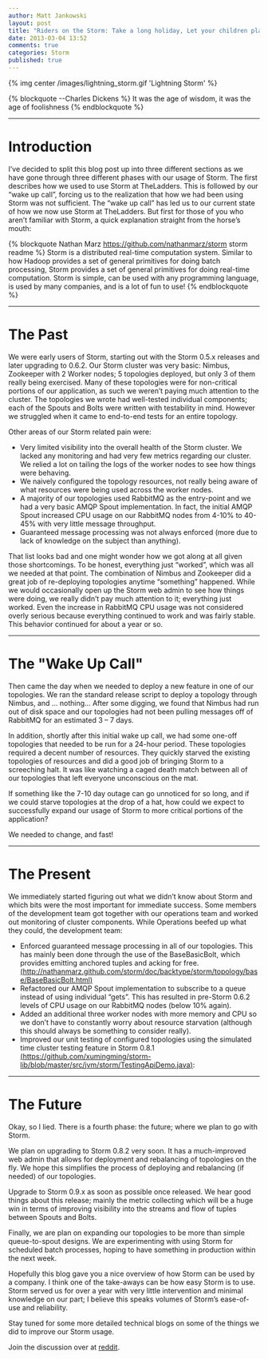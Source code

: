 ```yaml
---
author: Matt Jankowski
layout: post
title: "Riders on the Storm: Take a long holiday, Let your children play"
date: 2013-03-04 13:52
comments: true
categories: Storm
published: true
---
```

{% img center /images/lightning_storm.gif 'Lightning Storm' %}

{% blockquote --Charles Dickens %}
It was the age of wisdom, it was the age of foolishness
{% endblockquote %}
****
# Introduction

I’ve decided to split this blog post up into three different sections as we have gone through three different phases with our usage of Storm.  The first describes how we used to use Storm at TheLadders.  This is followed by our “wake up call”, forcing us to the realization that how we had been using Storm was not sufficient.  The “wake up call” has led us to our current state of how we now use Storm at TheLadders. But first for those of you who aren’t familiar with Storm, a quick explanation straight from the horse’s mouth:

{% blockquote Nathan Marz https://github.com/nathanmarz/storm storm readme %}
Storm is a distributed real-time computation system. Similar to how Hadoop provides a set of general primitives for doing batch processing, Storm provides a set of general primitives for doing real-time computation. Storm is simple, can be used with any programming language, is used by many companies, and is a lot of fun to use!
{% endblockquote %}
****
# The Past

We were early users of Storm, starting out with the Storm 0.5.x releases and later upgrading to 0.6.2.  Our Storm cluster was very basic: Nimbus, Zookeeper with 2 Worker nodes;   5 topologies deployed, but only 3 of them really being exercised.  Many of these topologies were for non-critical portions of our application, as such we weren’t paying much attention to the cluster. The topologies we wrote had well-tested individual components; each of the Spouts and Bolts were written with testability in mind.  However we struggled when it came to end-to-end tests for an entire topology.

Other areas of our Storm related pain were:

* Very limited visibility into the overall health of the Storm cluster.  We lacked any monitoring and had very few metrics regarding our cluster.  We relied a lot on tailing the logs of the worker nodes to see how things were behaving.
* We naively configured the topology resources, not really being aware of what resources were being used across the worker nodes.
* A majority of our topologies used RabbitMQ as the entry-point and we had a very basic AMQP Spout implementation.  In fact, the initial AMQP Spout increased CPU usage on our RabbitMQ nodes from 4-10% to 40-45% with very little message throughput.
* Guaranteed message processing was not always enforced (more due to lack of knowledge on the subject than anything).

That list looks bad and one might wonder how we got along at all given those shortcomings.  To be honest, everything just “worked”, which was all we needed at that point.  The combination of Nimbus and Zookeeper did a great job of re-deploying topologies anytime “something” happened.  While we would occasionally open up the Storm web admin to see how things were doing, we really didn’t pay much attention to it; everything just worked.  Even the increase in RabbitMQ CPU usage was not considered overly serious because everything continued to work and was fairly stable.  This behavior continued for about a year or so.
****
# The "Wake Up Call"

Then came the day when we needed to deploy a new feature in one of our topologies.  We ran the standard release script to deploy a topology through Nimbus, and … nothing…  After some digging, we found that Nimbus had run out of disk space and our topologies had not been pulling messages off of RabbitMQ for an estimated 3 – 7 days.  

In addition, shortly after this initial wake up call, we had some one-off topologies that needed to be run for a 24-hour period.  These topologies required a decent number of resources.  They quickly starved the existing topologies of resources and did a good job of bringing Storm to a screeching halt.  It was like watching a caged death match between all of our topologies that left everyone unconscious on the mat.

If something like the 7-10 day outage can go unnoticed for so long, and if we could starve topologies at the drop of a hat, how could we expect to successfully expand our usage of Storm to more critical portions of the application?

We needed to change, and fast!
****
# The Present

We immediately started figuring out what we didn’t know about Storm and which bits were the most important for immediate success.  Some members of the development team got together with our operations team and worked out monitoring of cluster components. While Operations beefed up what they could, the development team:

* Enforced guaranteed message processing in all of our topologies.  This has mainly been done through the use of the BaseBasicBolt, which provides emitting anchored tuples and acking for free. [(http://nathanmarz.github.com/storm/doc/backtype/storm/topology/base/BaseBasicBolt.html)](http://nathanmarz.github.com/storm/doc/backtype/storm/topology/base/BaseBasicBolt.html)
* Refactored our AMQP Spout implementation to subscribe to a queue instead of using individual “gets”.  This has resulted in pre-Storm 0.6.2 levels of CPU usage on our RabbitMQ nodes (below 10% again).
* Added an additional three worker nodes with more memory and CPU so we don’t have to constantly worry about resource starvation (although this should always be something to consider really).
* Improved our unit testing of configured topologies using the simulated time cluster testing feature in Storm 0.8.1  [(https://github.com/xumingming/storm-lib/blob/master/src/jvm/storm/TestingApiDemo.java)](https://github.com/xumingming/storm-lib/blob/master/src/jvm/storm/TestingApiDemo.java):
****
# The Future
Okay, so I lied.  There is a fourth phase: the future; where we plan to go with Storm. 

We plan on upgrading to Storm 0.8.2 very soon.  It has a much-improved web admin that allows for deployment and rebalancing of topologies on the fly.  We hope this simplifies the process of deploying and rebalancing (if needed) of our topologies.

Upgrade to Storm 0.9.x as soon as possible once released.  We hear good things about this release; mainly the metric collecting which will be a huge win in terms of improving visibility into the streams and flow of tuples between Spouts and Bolts.

Finally, we are plan on expanding our topologies to be more than simple queue-to-spout designs.  We are experimenting with using Storm for scheduled batch processes, hoping to have something in production within the next week.

Hopefully this blog gave you a nice overview of how Storm can be used by a company.  I think one of the take-aways can be how easy Storm is to use.  Storm served us for over a year with very little intervention and minimal knowledge on our part; I believe this speaks volumes of Storm’s ease-of-use and reliability.

Stay tuned for some more detailed technical blogs on some of the things we did to improve our Storm usage. 

Join the discussion over at [reddit](http://www.reddit.com/r/programming/comments/19noko/how_we_use_twitters_storm_part_one/).
